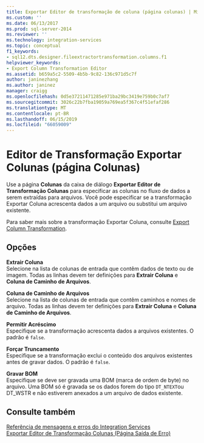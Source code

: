 ```yaml
---
title: Exportar Editor de transformação de coluna (página colunas) | Microsoft Docs
ms.custom: ''
ms.date: 06/13/2017
ms.prod: sql-server-2014
ms.reviewer: ''
ms.technology: integration-services
ms.topic: conceptual
f1_keywords:
- sql12.dts.designer.fileextractortransformation.columns.f1
helpviewer_keywords:
- Export Column Transformation Editor
ms.assetid: b659a5c2-5509-4b5b-9c82-136c971d5c7f
author: janinezhang
ms.author: janinez
manager: craigg
ms.openlocfilehash: 0d5e37211471285e971ba29bc3419e759b0c7af7
ms.sourcegitcommit: 3026c22b7fba19059a769ea5f367c4f51efaf286
ms.translationtype: MT
ms.contentlocale: pt-BR
ms.lasthandoff: 06/15/2019
ms.locfileid: "66059009"
---
```

# <a name="export-column-transformation-editor-columns-page"></a>Editor de Transformação Exportar Colunas (página Colunas)
  Use a página **Colunas** da caixa de diálogo **Exportar Editor de Transformação Colunas** para especificar as colunas no fluxo de dados a serem extraídas para arquivos. Você pode especificar se a transformação Exportar Coluna acrescenta dados a um arquivo ou substitui um arquivo existente.  
  
 Para saber mais sobre a transformação Exportar Coluna, consulte [Export Column Transformation](data-flow/transformations/export-column-transformation.md).  
  
## <a name="options"></a>Opções  
 **Extrair Coluna**  
 Selecione na lista de colunas de entrada que contêm dados de texto ou de imagem. Todas as linhas devem ter definições para **Extrair Coluna** e **Coluna de Caminho de Arquivos**.  
  
 **Coluna de Caminho de Arquivos**  
 Selecione na lista de colunas de entrada que contêm caminhos e nomes de arquivo. Todas as linhas devem ter definições para **Extrair Coluna** e **Coluna de Caminho de Arquivos**.  
  
 **Permitir Acréscimo**  
 Especifique se a transformação acrescenta dados a arquivos existentes. O padrão é `false`.  
  
 **Forçar Truncamento**  
 Especifique se a transformação exclui o conteúdo dos arquivos existentes antes de gravar dados. O padrão é `false`.  
  
 **Gravar BOM**  
 Especifique se deve ser gravada uma BOM (marca de ordem de byte) no arquivo. Uma BOM só é gravada se os dados forem do tipo `DT_NTEXT`ou DT_WSTR e não estiverem anexados a um arquivo de dados existente.  
  
## <a name="see-also"></a>Consulte também  
 [Referência de mensagens e erros do Integration Services](../../2014/integration-services/integration-services-error-and-message-reference.md)   
 [Exportar Editor de Transformação Colunas &#40;Página Saída de Erro&#41;](../../2014/integration-services/export-column-transformation-editor-error-output-page.md)  
  
  
